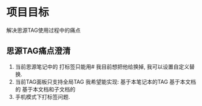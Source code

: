 # 项目目标
解决思源TAG使用过程中的痛点

## 思源TAG痛点澄清
1. 当前思源笔记中的 打标签只能用# 我目前想把他给换掉, 我可以设置自定义替换.
2. 当前TAG面板只支持全局TAG 我希望能实现:
    基于本笔记本的TAG
    基于本文档的
    基于本文档和子文档的
3. 手机模式下打标签问题. 

